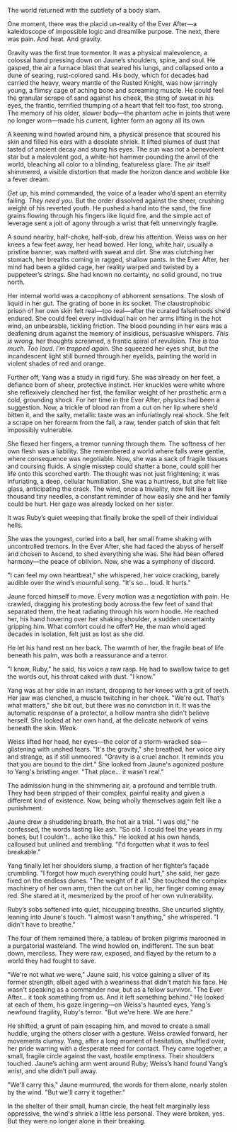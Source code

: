 The world returned with the subtlety of a body slam.

One moment, there was the placid un-reality of the Ever After—a kaleidoscope of impossible logic and dreamlike purpose. The next, there was pain. And heat. And gravity.

Gravity was the first true tormentor. It was a physical malevolence, a colossal hand pressing down on Jaune’s shoulders, spine, and soul. He gasped, the air a furnace blast that seared his lungs, and collapsed onto a dune of searing, rust-colored sand. His body, which for decades had carried the heavy, weary mantle of the Rusted Knight, was now jarringly young, a flimsy cage of aching bone and screaming muscle. He could feel the granular scrape of sand against his cheek, the sting of sweat in his eyes, the frantic, terrified thumping of a heart that felt too fast, too strong. The memory of his older, slower body—the phantom ache in joints that were no longer worn—made his current, lighter form an agony all its own.

A keening wind howled around him, a physical presence that scoured his skin and filled his ears with a desolate shriek. It lifted plumes of dust that tasted of ancient decay and stung his eyes. The sun was not a benevolent star but a malevolent god, a white-hot hammer pounding the anvil of the world, bleaching all color to a blinding, featureless glare. The air itself shimmered, a visible distortion that made the horizon dance and wobble like a fever dream.

*Get up,* his mind commanded, the voice of a leader who’d spent an eternity failing. *They need you.* But the order dissolved against the sheer, crushing weight of his reverted youth. He pushed a hand into the sand, the fine grains flowing through his fingers like liquid fire, and the simple act of leverage sent a jolt of agony through a wrist that felt unnervingly fragile.

A sound nearby, half-choke, half-sob, drew his attention. Weiss was on her knees a few feet away, her head bowed. Her long, white hair, usually a pristine banner, was matted with sweat and dirt. She was clutching her stomach, her breaths coming in ragged, shallow pants. In the Ever After, her mind had been a gilded cage, her reality warped and twisted by a puppeteer’s strings. She had known no certainty, no solid ground, no true north.

Her internal world was a cacophony of abhorrent sensations. The slosh of liquid in her gut. The grating of bone in its socket. The claustrophobic prison of her own skin felt real—too real—after the curated falsehoods she’d endured. She could feel every individual hair on her arms lifting in the hot wind, an unbearable, tickling friction. The blood pounding in her ears was a deafening drum against the memory of insidious, persuasive whispers. *This is wrong,* her thoughts screamed, a frantic spiral of revulsion. *This is too much. Too loud. I’m trapped again.* She squeezed her eyes shut, but the incandescent light still burned through her eyelids, painting the world in violent shades of red and orange.

Further off, Yang was a study in rigid fury. She was already on her feet, a defiance born of sheer, protective instinct. Her knuckles were white where she reflexively clenched her fist, the familiar weight of her prosthetic arm a cold, grounding shock. For her time in the Ever After, physics had been a suggestion. Now, a trickle of blood ran from a cut on her lip where she’d bitten it, and the salty, metallic taste was an infuriatingly real shock. She felt a scrape on her forearm from the fall, a raw, tender patch of skin that felt impossibly vulnerable.

She flexed her fingers, a tremor running through them. The softness of her own flesh was a liability. She remembered a world where falls were gentle, where consequence was negotiable. Now, she was a sack of fragile tissues and coursing fluids. A single misstep could shatter a bone, could spill her life onto this scorched earth. The thought was not just frightening; it was infuriating, a deep, cellular humiliation. She was a huntress, but she felt like glass, anticipating the crack. The wind, once a triviality, now felt like a thousand tiny needles, a constant reminder of how easily she and her family could be hurt. Her gaze was already locked on her sister.

It was Ruby’s quiet weeping that finally broke the spell of their individual hells.

She was the youngest, curled into a ball, her small frame shaking with uncontrolled tremors. In the Ever After, she had faced the abyss of herself and chosen to Ascend, to shed everything she was. She had been offered harmony—the peace of oblivion. Now, she was a symphony of discord.

"I can feel my own heartbeat," she whispered, her voice cracking, barely audible over the wind’s mournful song. "It's so... loud. It hurts."

Jaune forced himself to move. Every motion was a negotiation with pain. He crawled, dragging his protesting body across the few feet of sand that separated them, the heat radiating through his worn hoodie. He reached her, his hand hovering over her shaking shoulder, a sudden uncertainty gripping him. What comfort could he offer? He, the man who’d aged decades in isolation, felt just as lost as she did.

He let his hand rest on her back. The warmth of her, the fragile beat of life beneath his palm, was both a reassurance and a terror.

"I know, Ruby," he said, his voice a raw rasp. He had to swallow twice to get the words out, his throat caked with dust. "I know."

Yang was at her side in an instant, dropping to her knees with a grit of teeth. Her jaw was clenched, a muscle twitching in her cheek. "We're out. That's what matters," she bit out, but there was no conviction in it. It was the automatic response of a protector, a hollow mantra she didn't believe herself. She looked at her own hand, at the delicate network of veins beneath the skin. *Weak.*

Weiss lifted her head, her eyes—the color of a storm-wracked sea—glistening with unshed tears. "It's the gravity," she breathed, her voice airy and strange, as if still unmoored. "Gravity is a cruel anchor. It reminds you that you are bound to the dirt." She looked from Jaune's agonized posture to Yang's bristling anger. "That place... it wasn't real."

The admission hung in the shimmering air, a profound and terrible truth. They had been stripped of their complex, painful reality and given a different kind of existence. Now, being wholly themselves again felt like a punishment.

Jaune drew a shuddering breath, the hot air a trial. "I was old," he confessed, the words tasting like ash. "So old. I could feel the years in my bones, but I couldn't... ache like this." He looked at his own hands, calloused but unlined and trembling. "I'd forgotten what it was to feel breakable."

Yang finally let her shoulders slump, a fraction of her fighter’s façade crumbling. "I forgot how much everything could hurt," she said, her gaze fixed on the endless dunes. "The weight of it all." She touched the complex machinery of her own arm, then the cut on her lip, her finger coming away red. She stared at it, mesmerized by the proof of her own vulnerability.

Ruby’s sobs softened into quiet, hiccupping breaths. She uncurled slightly, leaning into Jaune's touch. "I almost wasn't anything," she whispered. "I didn't have to breathe."

The four of them remained there, a tableau of broken pilgrims marooned in a purgatorial wasteland. The wind howled on, indifferent. The sun beat down, merciless. They were raw, exposed, and flayed by the return to a world they had fought to save.

"We're not what we were," Jaune said, his voice gaining a sliver of its former strength, albeit aged with a weariness that didn't match his face. He wasn't speaking as a commander now, but as a fellow survivor. "The Ever After... it took something from us. And it left something behind." He looked at each of them, his gaze lingering—on Weiss's haunted eyes, Yang's newfound fragility, Ruby's terror. "But we're here. We are *here*."

He shifted, a grunt of pain escaping him, and moved to create a small huddle, urging the others closer with a gesture. Weiss crawled forward, her movements clumsy. Yang, after a long moment of hesitation, shuffled over, her pride warring with a desperate need for contact. They came together, a small, fragile circle against the vast, hostile emptiness. Their shoulders touched. Jaune’s aching arm went around Ruby; Weiss’s hand found Yang’s wrist, and she didn’t pull away.

"We'll carry this," Jaune murmured, the words for them alone, nearly stolen by the wind. "But we'll carry it together."

In the shelter of their small, human circle, the heat felt marginally less oppressive, the wind's shriek a little less personal. They were broken, yes. But they were no longer alone in their breaking.